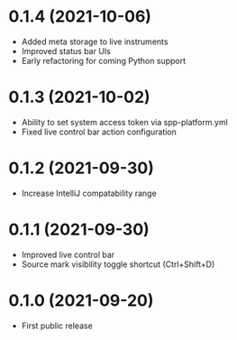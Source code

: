 # 0.1.4 (2021-10-06)

- Added meta storage to live instruments
- Improved status bar UIs
- Early refactoring for coming Python support

# 0.1.3 (2021-10-02)

- Ability to set system access token via spp-platform.yml
- Fixed live control bar action configuration

# 0.1.2 (2021-09-30)

- Increase IntelliJ compatability range

# 0.1.1 (2021-09-30)

- Improved live control bar
- Source mark visibility toggle shortcut (Ctrl+Shift+D)

# 0.1.0 (2021-09-20)

- First public release
